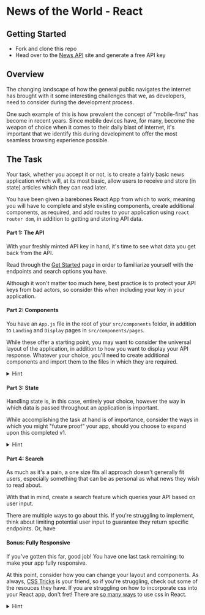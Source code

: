 # News of the World - React
## Getting Started
-    Fork and clone this repo
-    Head over to the [News API](https://newsapi.org/) site and generate a free API key

## Overview
The changing landscape of how the general public navigates the internet has brought with it some interesting challenges that we, as developers, need to consider during the development process.

One such example of this is how prevalent the concept of "mobile-first" has become in recent years. Since mobile devices have, for many, become the weapon of choice when it comes to their daily blast of internet, it's important that we identify this during development to offer the most seamless browsing experience possible.

## The Task
Your task, whether you accept it or not, is to create a fairly basic news application which will, at its most basic, allow users to receive and store (in state) articles which they can read later.

You have been given a barebones React App from which to work, meaning you will have to complete and style existing components, create additional components, as required, and add routes to your application using `react router dom`, in addition to getting and storing API data.

#### Part 1: The API
With your freshly minted API key in hand, it's time to see what data you get back from the API. 

Read through the [Get Started](https://newsapi.org/docs/get-started) page in order to familiarize yourself with the endpoints and search options you have.

Although it won't matter too much here, best practice is to protect your API keys from bad actors, so consider this when including your key in your application.

#### Part 2: Components
You have an `App.js` file in the root of your `src/components` folder, in addition to `Landing` and `Display` pages in `src/components/pages`. 

While these offer a starting point, you may want to consider the universal layout of the application, in addition to how you want to display your API response. Whatever your choice, you'll need to create additional components and import them to the files in which they are required.

<details>
<summary>Hint</summary>
<br>
Consider endpoints of the NewsAPI when making your decision. In addition to thinking about the data you'll receive back, what edge cases might you encounter and how might you combat these.
</details>

#### Part 3: State
Handling state is, in this case, entirely your choice, however the way in which data is passed throughout an application is important.

While accomplishing the task at hand is of importance, consider the ways in which you might "future proof" your app, should you choose to expand upon this completed v1.

<details>
<summary>Hint</summary>
<br>
What if we decided to add back end functionality to the application.
</details>

#### Part 4: Search
As much as it's a pain, a one size fits all approach doesn't generally fit users, especially something that can be as personal as what news they wish to read about.

With that in mind, create a search feature which queries your API based on user input.

There are multiple ways to go about this. If you're struggling to implement, think about limiting potential user input to guarantee they return specific endpoints. Or, have
</details>

#### Bonus: Fully Responsive
If you've gotten this far, good job! You have one last task remaining: to make your app fully responsive.

At this point, consider how you can change your layout and components. As always, [CSS Tricks](https://css-tricks.com/) is your friend, so if you're struggling, check out some of the resouces they have. If you are struggling on how to incorporate css into your React app, don't fret! There are [so many ways](https://codeburst.io/4-four-ways-to-style-react-components-ac6f323da822) to use css in React.

<details>
<summary>Hint</summary>
<br>
Aside from media queries, which should be your bread and butter in this task, think about the ways in which you might use the parent/child relationships between elements to your advantage.
</details>
